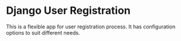 Django User Registration
========================

This is a flexible app for user registration process. It has configuration options to suit different needs.